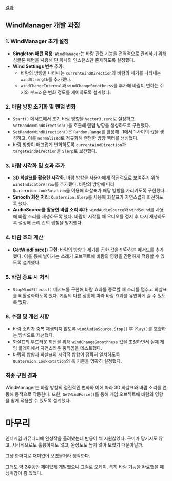 
[결과](https://www.youtube.com/watch?v=aKjeQrQNwWQ)
## WindManager 개발 과정

### 1. WindManager 초기 설정
- **Singleton 패턴 적용**: `WindManager`는 바람 관련 기능을 전역적으로 관리하기 위해 싱글톤 패턴을 사용해 단 하나의 인스턴스만 존재하도록 설정했다.
- **Wind Settings 변수 추가**: 
  - 바람의 방향을 나타내는 `currentWindDirection`과 바람의 세기를 나타내는 `windStrength`를 추가했다.
  - `windChangeInterval`과 `windChangeSmoothness`를 추가해 바람이 변하는 주기와 부드러운 변화 정도를 제어하도록 설계했다.

### 2. 바람 방향 초기화 및 랜덤 변화
- `Start()` 메서드에서 초기 바람 방향을 `Vector3.zero`로 설정하고 `SetRandomWindDirection()`을 호출해 랜덤 방향을 생성하도록 구현했다.
- `SetRandomWindDirection()`은 `Random.Range`를 활용해 -1에서 1 사이의 값을 생성하고, 이를 `normalized`로 정규화해 랜덤한 방향 벡터를 생성했다.
- 바람 방향이 매끄럽게 변화하도록 `currentWindDirection`과 `targetWindDirection`을 `Slerp`로 보간했다.

### 3. 바람 시각화 및 효과 추가
- **3D 화살표를 활용한 시각화**: 바람 방향을 사용자에게 직관적으로 보여주기 위해 `windIndicatorArrow`를 추가했다. 바람의 방향에 따라 `Quaternion.LookRotation`을 이용해 화살표가 해당 방향을 가리키도록 구현했다.
- **Smooth 회전 처리**: `Quaternion.Slerp`를 사용해 화살표가 자연스럽게 회전하도록 했다.
- **AudioSource를 활용한 바람 소리 추가**: `windAudioSource`와 `windSound`를 사용해 바람 소리를 재생하도록 했다. 바람이 시작될 때 오디오를 정지 후 다시 재생하도록 설정해 소리 간의 겹침을 방지했다.

### 4. 바람 효과 계산
- **GetWindForce() 구현**: 바람의 방향과 세기를 곱한 값을 반환하는 메서드를 추가했다. 이를 통해 날아가는 쓰레기 오브젝트에 바람의 영향을 간편하게 적용할 수 있도록 설계했다.

### 5. 바람 종료 시 처리
- `StopWindEffects()` 메서드를 구현해 바람 효과를 종료할 때 소리를 멈추고 화살표를 비활성화하도록 했다. 게임의 다른 상황에 따라 바람 효과를 유연하게 끌 수 있도록 했다.

### 6. 수정 및 개선 사항
- 바람 소리가 중복 재생되지 않도록 `windAudioSource.Stop()` 후 `Play()`를 호출하는 방식으로 개선했다.
- 화살표의 부드러운 회전을 위해 `windChangeSmoothness` 값을 조정하면서 실제 게임 플레이에서 자연스러운 움직임을 테스트했다.
- 바람의 방향과 화살표의 시각적 방향이 정확히 일치하도록 `Quaternion.LookRotation`의 축 기준을 명확히 설정했다.

### 최종 구현 결과
WindManager는 바람 방향의 점진적인 변화와 이에 따라 3D 화살표와 바람 소리를 연동해 동적으로 작동한다. 또한, `GetWindForce()`를 통해 게임 오브젝트에 바람의 영향을 쉽게 적용할 수 있도록 설계했다.


# 마무리

인디게임 커뮤니티에 완성작을 올려봤는데 반응이 썩 시원찮았다. 구미가 당기지도 않고, 시각적으로도 훌륭하지도 않고, 완성도도 높지 않아 보였기 때문아닐까.

그냥 한마디로 재미없어 보였을거라 생각한다. 

그래도 약 2주동안 재미있게 개발했으니 그걸로 오케이. 특히 바람 기능을 완료했을 때 성취감이 좀 있었다.
